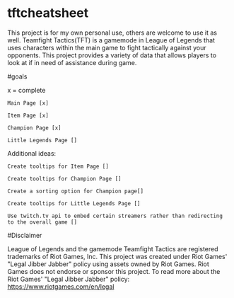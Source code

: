 # tftcheatsheet

This project is for my own personal use, others are welcome to use it as well. Teamfight Tactics(TFT) is a gamemode in League of
Legends that uses characters within the main game to fight tactically against your opponents. This project provides a variety of data that
allows players to look at if in need of assistance during game.

#goals

x = complete

```
Main Page [x]

Item Page [x]

Champion Page [x]

Little Legends Page []
```
Additional ideas:
```
Create tooltips for Item Page []

Create tooltips for Champion Page []

Create a sorting option for Champion page[]

Create tooltips for Little Legends Page []

Use twitch.tv api to embed certain streamers rather than redirecting to the overall game []
```

#Disclaimer

League of Legends and the gamemode Teamfight Tactics are registered trademarks of Riot Games, Inc. This project was created under Riot Games' "Legal Jibber Jabber" policy using assets owned by Riot Games.  Riot Games does not endorse or sponsor this project. To read more about the Riot Games' "Legal Jibber Jabber" policy: https://www.riotgames.com/en/legal
